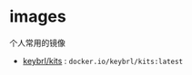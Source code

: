 # images

个人常用的镜像

- [keybrl/kits](https://hub.docker.com/r/keybrl/kits) : `docker.io/keybrl/kits:latest`

